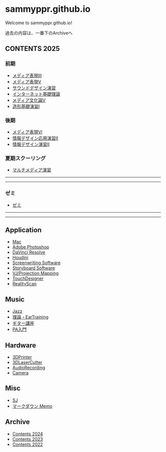 # sammyppr.github.io

Welcome to sammyppr.github.io!

過去の内容は、一番下のArchiveへ

## CONTENTS 2025
### 前期
- [メディア表現III](2025/MediaRepresentationIII/index.md)
- [メディア表現V](2025/MediaRepresentationV/index.md)
- [サウンドデザイン演習](2025/SoundDesign/index.md)
- [インターネット基礎理論](2025/BasicTheoryOfInternet/index.md)
- [メディア文化論V](2025/MediaCultureTheoryV/index.md)
- [造形基礎演習I](2025/AnalogueDesignI/index.md)

### 後期
- [メディア表現VI](2025/MediaRepresentationVI/index.md)
- [情報デザイン応用演習II](2025/InformationDesignAppliedII/index.md)
- [情報デザイン演習II](2025/InformationDesignII/index.md)

### 夏期スクーリング
- [マルチメディア演習](2025/Schooling_MultiMedia/index.md)


---
---
### ゼミ
- [ゼミ](Seminar_Sammy/)

---
---


## Application
<!--
- [デジタルクリエイティブ授業 by Adobe](http://adc.thu.ac.jp/digital-creative-course/)
-->
- [Mac](./Mac/index.md)
- [Adobe Photoshop](App/Photoshop/AdobePhotoshop.md)
- [DaVinci Resolve](App/DavinciResolve/index.md)
- [Houdini](App/Houdini/index.md)
- [Screenwriting Software](App/ScreenwritingSoftware/index.md)
- [Storyboard Software](App/Storyboard/index.md)
- [VJ/Projection Mapping](App/VJ/)
- [TouchDesigner](App/TouchDesigner/index.md)
- [RealityScan](App/RealityScan/index.md)

## Music
- [Jazz](Music/Jazz/index.md)
- [理論・EarTraining](Music/theory.md)
- [ギター講座](Music/Guitar/index.md)
- [PA入門](Music/PA/index.md)

## Hardware
- [3DPrinter](./Hardware/3DPrinter/index.md)
- [3DLaserCutter](./Hardware/3DLaserCutter/index.md)
- [AudioRecording](./Hardware/Audio/index.md)
- [Camera](./Hardware/Camera/index.md)

## Misc

- [SJ](sj/index.md)
- [マークダウン Memo](./markdown_memo.md)

## Archive
- [Contents 2024](2024/index.md)
- [Contents 2023](2023/index.md)
- [Contents 2022](2022/index.md)
  
